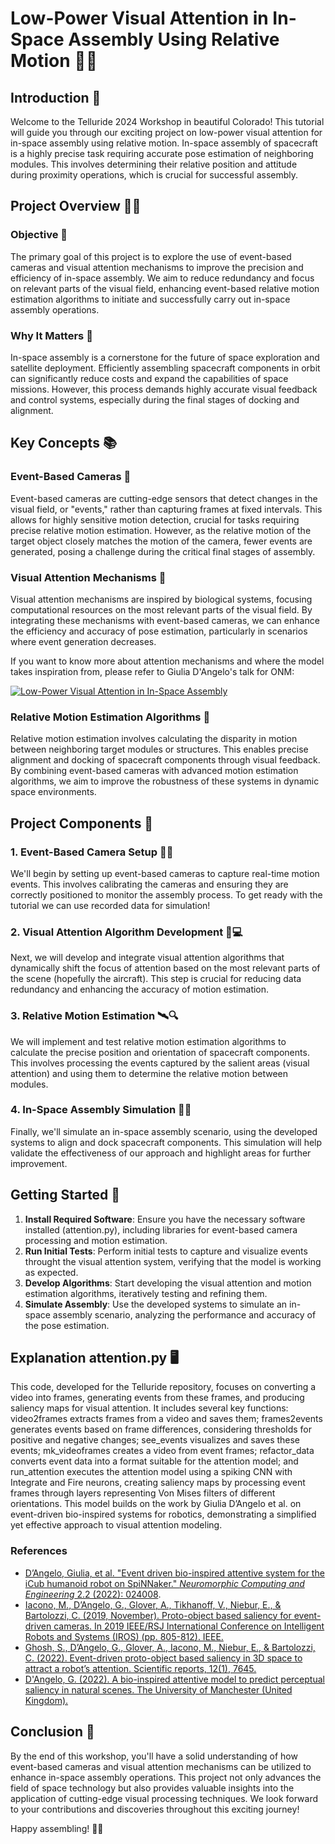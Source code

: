 # Low-Power Visual Attention in In-Space Assembly Using Relative Motion 📡🚀

## Introduction 🌟

Welcome to the Telluride 2024 Workshop in beautiful Colorado! This tutorial will guide you through our exciting project on low-power visual attention for in-space assembly using relative motion. In-space assembly of spacecraft is a highly precise task requiring accurate pose estimation of neighboring modules. This involves determining their relative position and attitude during proximity operations, which is crucial for successful assembly.

## Project Overview 🚀🔧

### Objective 🎯

The primary goal of this project is to explore the use of event-based cameras and visual attention mechanisms to improve the precision and efficiency of in-space assembly. We aim to reduce redundancy and focus on relevant parts of the visual field, enhancing event-based relative motion estimation algorithms to initiate and successfully carry out in-space assembly operations.

### Why It Matters 🌌

In-space assembly is a cornerstone for the future of space exploration and satellite deployment. Efficiently assembling spacecraft components in orbit can significantly reduce costs and expand the capabilities of space missions. However, this process demands highly accurate visual feedback and control systems, especially during the final stages of docking and alignment.

## Key Concepts 📚

### Event-Based Cameras 🎥

Event-based cameras are cutting-edge sensors that detect changes in the visual field, or "events," rather than capturing frames at fixed intervals. This allows for highly sensitive motion detection, crucial for tasks requiring precise relative motion estimation. However, as the relative motion of the target object closely matches the motion of the camera, fewer events are generated, posing a challenge during the critical final stages of assembly.

### Visual Attention Mechanisms 👀

Visual attention mechanisms are inspired by biological systems, focusing computational resources on the most relevant parts of the visual field. By integrating these mechanisms with event-based cameras, we can enhance the efficiency and accuracy of pose estimation, particularly in scenarios where event generation decreases.

If you want to know more about attention mechanisms and where the model takes inspiration from, please refer to Giulia D'Angelo's talk for ONM:

[![Low-Power Visual Attention in In-Space Assembly](https://img.youtube.com/vi/vwT_3bNNStg/0.jpg)](https://www.youtube.com/watch?v=vwT_3bNNStg&ab_channel=OpenNeuromorphic)

### Relative Motion Estimation Algorithms 🔄

Relative motion estimation involves calculating the disparity in motion between neighboring target modules or structures. This enables precise alignment and docking of spacecraft components through visual feedback. By combining event-based cameras with advanced motion estimation algorithms, we aim to improve the robustness of these systems in dynamic space environments.

## Project Components 🧩

### 1. Event-Based Camera Setup 🎥🔧

We'll begin by setting up event-based cameras to capture real-time motion events. This involves calibrating the cameras and ensuring they are correctly positioned to monitor the assembly process.
To get ready with the tutorial we can use recorded data for simulation! 

### 2. Visual Attention Algorithm Development 🧠💻

Next, we will develop and integrate visual attention algorithms that dynamically shift the focus of attention based on the most relevant parts of the scene (hopefully the aircraft). This step is crucial for reducing data redundancy and enhancing the accuracy of motion estimation.

### 3. Relative Motion Estimation 🛰️🔍

We will implement and test relative motion estimation algorithms to calculate the precise position and orientation of spacecraft components. This involves processing the events captured by the salient areas (visual attention) and using them to determine the relative motion between modules.

### 4. In-Space Assembly Simulation 🔧🌌

Finally, we'll simulate an in-space assembly scenario, using the developed systems to align and dock spacecraft components. This simulation will help validate the effectiveness of our approach and highlight areas for further improvement.

## Getting Started 🚀

1. **Install Required Software**: Ensure you have the necessary software installed (attention.py), including libraries for event-based camera processing and motion estimation.
2. **Run Initial Tests**: Perform initial tests to capture and visualize events throught the visual attention system, verifying that the model is working as expected.
3. **Develop Algorithms**: Start developing the visual attention and motion estimation algorithms, iteratively testing and refining them.
5. **Simulate Assembly**: Use the developed systems to simulate an in-space assembly scenario, analyzing the performance and accuracy of the pose estimation.

## Explanation attention.py  🖥️ 


This code, developed for the Telluride repository, focuses on converting a video into frames, generating events from these frames, and producing saliency maps for visual attention. It includes several key functions: video2frames extracts frames from a video and saves them; frames2events generates events based on frame differences, considering thresholds for positive and negative changes; see_events visualizes and saves these events; mk_videoframes creates a video from event frames; refactor_data converts event data into a format suitable for the attention model; and run_attention executes the attention model using a spiking CNN with Integrate and Fire neurons, creating saliency maps by processing event frames through layers representing Von Mises filters of different orientations. This model builds on the work by Giulia D’Angelo et al. on event-driven bio-inspired systems for robotics, demonstrating a simplified yet effective approach to visual attention modeling.

### References
- [D’Angelo, Giulia, et al. "Event driven bio-inspired attentive system for the iCub humanoid robot on SpiNNaker." *Neuromorphic Computing and Engineering* 2.2 (2022): 024008](https://iopscience.iop.org/article/10.1088/2634-4386/ac7ab6).
- [Iacono, M., D’Angelo, G., Glover, A., Tikhanoff, V., Niebur, E., & Bartolozzi, C. (2019, November). Proto-object based saliency for event-driven cameras. In 2019 IEEE/RSJ International Conference on Intelligent Robots and Systems (IROS) (pp. 805-812). IEEE.](https://ieeexplore.ieee.org/abstract/document/8967943?casa_token=fR5p7q6rp0YAAAAA:lIfq0Q1Qd2nw0rCW4AIpYZA9Lnj9wcNqjSyhGxmM1N3fOgl7D6EoQKt6m7i2FzwtDxY9IZEGLw)
- [Ghosh, S., D’Angelo, G., Glover, A., Iacono, M., Niebur, E., & Bartolozzi, C. (2022). Event-driven proto-object based saliency in 3D space to attract a robot’s attention. Scientific reports, 12(1), 7645.](https://www.nature.com/articles/s41598-022-11723-6)
- [D'Angelo, G. (2022). A bio-inspired attentive model to predict perceptual saliency in natural scenes. The University of Manchester (United Kingdom).](https://www.proquest.com/openview/5cef6fddfe963d20ec1d663d6de5ea4f/1?pq-origsite=gscholar&cbl=51922&diss=y)

## Conclusion 🎉

By the end of this workshop, you'll have a solid understanding of how event-based cameras and visual attention mechanisms can be utilized to enhance in-space assembly operations. This project not only advances the field of space technology but also provides valuable insights into the application of cutting-edge visual processing techniques. We look forward to your contributions and discoveries throughout this exciting journey!

Happy assembling! 🚀✨
